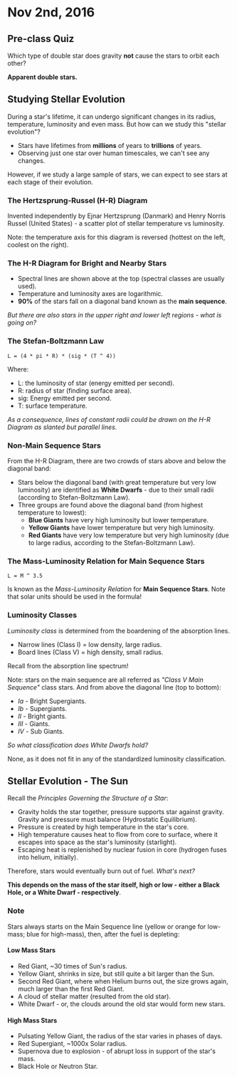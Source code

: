 Nov 2nd, 2016
=============

Pre-class Quiz
--------------

Which type of double star does gravity **not** cause the stars to orbit each other?

**Apparent double stars.**

Studying Stellar Evolution
--------------------------

During a star's lifetime, it can undergo significant changes in its radius, temperature, luminosity and even mass. But how can we study this "stellar evolution"?

- Stars have lifetimes from **millions** of years to **trillions** of years.
- Observing just one star over human timescales, we can't see any changes.

However, if we study a large sample of stars, we can expect to see stars at each stage of their evolution.

### The Hertzsprung-Russel (H-R) Diagram

Invented independently by Ejnar Hertzsprung (Danmark) and Henry Norris Russel (United States) - a scatter plot of stellar temperature vs luminosity.

Note: the temperature axis for this diagram is reversed (hottest on the left, coolest on the right).

### The H-R Diagram for Bright and Nearby Stars

- Spectral lines are shown above at the top (spectral classes are usually used).
- Temperature and luminosity axes are logarithmic.
- **90%** of the stars fall on a diagonal band known as the **main sequence**.

*But there are also stars in the upper right and lower left regions - what is going on?*

### The Stefan-Boltzmann Law

`L = (4 * pi * R) * (sig * (T ^ 4))`

Where:

- L:    the luminosity of star (energy emitted per second).
- R:    radius of star (finding surface area).
- sig:  Energy emitted per second.
- T:    surface temperature.

*As a consequence, lines of constant radii could be drawn on the H-R Diagram as slanted but parallel lines.*

### Non-Main Sequence Stars

From the H-R Diagram, there are two crowds of stars above and below the diagonal band:

- Stars below the diagonal band (with great temperature but very low luminosity) are identified as **White Dwarfs** - due to their small radii (according to Stefan-Boltzmann Law).
- Three groups are found above the diagonal band (from highest temperature to lowest):
  - **Blue Giants** have very high luminosity but lower temperature.
  - **Yellow Giants** have lower temperature but very high luminosity.
  - **Red Giants** have very low temperature but very high luminosity (due to large radius, according to the Stefan-Boltzmann Law).

### The Mass-Luminosity Relation for Main Sequence Stars

`L = M ^ 3.5`

Is known as the *Mass-Luminosity Relation* for **Main Sequence Stars**. Note that solar units should be used in the formula!

### Luminosity Classes

*Luminosity class* is determined from the boardening of the absorption lines.

- Narrow lines (Class I) = low density, large radius.
- Board lines (Class V) = high density, small radius.

Recall from the absorption line spectrum!

Note: stars on the main sequence are all referred as *"Class V Main Sequence"* class stars. And from above the diagonal line (top to bottom):

- *Ia*  - Bright Supergiants.
- *Ib*  - Supergiants.
- *II*  - Bright giants.
- *III* - Giants.
- *IV*  - Sub Giants.

*So what classification does White Dwarfs hold?*

None, as it does not fit in any of the standardized luminosity classification.

Stellar Evolution - The Sun
---------------------------

Recall the *Principles Governing the Structure of a Star*:

- Gravity holds the star together, pressure supports star against gravity. Gravity and pressure must balance (Hydrostatic Equilibrium).
- Pressure is created by high temperature in the star's core.
- High temperature causes heat to flow from core to surface, where it escapes into space as the star's luminosity (starlight).
- Escaping heat is replenished by nuclear fusion in core (hydrogen fuses into helium, initially).

Therefore, stars would eventually burn out of fuel. *What's next?*

**This depends on the mass of the star itself, high or low - either a Black Hole, or a White Dwarf - respectively**.

### Note

Stars always starts on the Main Sequence line (yellow or orange for low-mass; blue for high-mass), then, after the fuel is depleting:

#### Low Mass Stars

- Red Giant, ~30 times of Sun's radius.
- Yellow Giant, shrinks in size, but still quite a bit larger than the Sun.
- Second Red Giant, where when Helium burns out, the size grows again, much larger than the first Red Giant.
- A cloud of stellar matter (resulted from the old star).
- White Dwarf - or, the clouds around the old star would form new stars.

#### High Mass Stars

- Pulsating Yellow Giant, the radius of the star varies in phases of days.
- Red Supergiant, ~1000x Solar radius.
- Supernova due to explosion - of abrupt loss in support of the star's mass.
- Black Hole or Neutron Star.
